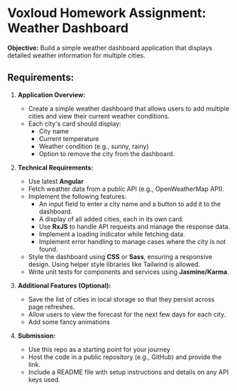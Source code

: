 # Voxloud Homework Assignment: Weather Dashboard

**Objective:** Build a simple weather dashboard application that displays detailed weather information for multiple cities.

## Requirements:

1. **Application Overview:**
   - Create a simple weather dashboard that allows users to add multiple cities and view their current weather conditions.
   - Each city's card should display:
     - City name
     - Current temperature
     - Weather condition (e.g., sunny, rainy)
     - Option to remove the city from the dashboard.

2. **Technical Requirements:**
   - Use latest **Angular**
   - Fetch weather data from a public API (e.g., OpenWeatherMap API).
   - Implement the following features:
     - An input field to enter a city name and a button to add it to the dashboard.
     - A display of all added cities, each in its own card.
     - Use **RxJS** to handle API requests and manage the response data.
     - Implement a loading indicator while fetching data.
     - Implement error handling to manage cases where the city is not found.
   - Style the dashboard using **CSS** or **Sass**, ensuring a responsive design.
     Using helper style libraries like Tailwind is allowed.
   - Write unit tests for components and services using **Jasmine/Karma**.

3. **Additional Features (Optional):**
   - Save the list of cities in local storage so that they persist across page refreshes.
   - Allow users to view the forecast for the next few days for each city.
   - Add some fancy animations

4. **Submission:**
   - Use this repo as a starting point for your journey
   - Host the code in a public repository (e.g., GitHub) and provide the link.
   - Include a README file with setup instructions and details on any API keys used.
